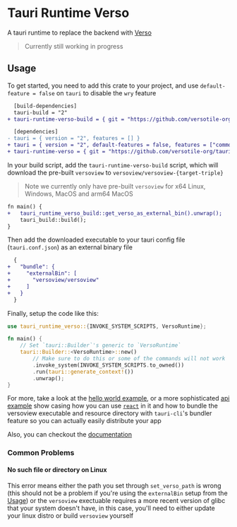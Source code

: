 # Tauri Runtime Verso

A tauri runtime to replace the backend with [Verso](https://github.com/versotile-org/verso)

> Currently still working in progress

## Usage

To get started, you need to add this crate to your project, and use `default-feature = false` on `tauri` to disable the `wry` feature

```diff
  [build-dependencies]
  tauri-build = "2"
+ tauri-runtime-verso-build = { git = "https://github.com/versotile-org/tauri-runtime-verso.git" }

  [dependencies]
- tauri = { version = "2", features = [] }
+ tauri = { version = "2", default-features = false, features = ["common-controls-v6"] }
+ tauri-runtime-verso = { git = "https://github.com/versotile-org/tauri-runtime-verso.git" }
```

In your build script, add the `tauri-runtime-verso-build` script, which will download the pre-built `versoview` to `versoview/versoview-{target-triple}`

> Note we currently only have pre-built `versoview` for x64 Linux, Windows, MacOS and arm64 MacOS

```diff
fn main() {
+   tauri_runtime_verso_build::get_verso_as_external_bin().unwrap();
    tauri_build::build();
}
```

Then add the downloaded executable to your tauri config file (`tauri.conf.json`) as an external binary file

```diff
  {
+   "bundle": {
+     "externalBin": [
+       "versoview/versoview"
+     ]
+   }
  }
```

Finally, setup the code like this:

```rust
use tauri_runtime_verso::{INVOKE_SYSTEM_SCRIPTS, VersoRuntime};

fn main() {
    // Set `tauri::Builder`'s generic to `VersoRuntime`
    tauri::Builder::<VersoRuntime>::new()
        // Make sure to do this or some of the commands will not work
        .invoke_system(INVOKE_SYSTEM_SCRIPTS.to_owned())
        .run(tauri::generate_context!())
        .unwrap();
}
```

For more, take a look at the [hello world example](examples/helloworld), or a more sophisticated [api example](examples/api) show casing how you can use [`react`](https://react.dev/) in it and how to bundle the versoview executable and resource directory with `tauri-cli`'s bundler feature so you can actually easily distribute your app

Also, you can checkout the [documentation](https://versotile-org.github.io/tauri-runtime-verso/tauri_runtime_verso)

### Common Problems

#### No such file or directory on Linux

This error means either the path you set through `set_verso_path` is wrong (this should not be a problem if you're using the `externalBin` setup from the [Usage](#usage)) or the `versoview` exectuable requires a more recent version of glibc that your system doesn't have, in this case, you'll need to either update your linux distro or build `versoview` yourself
